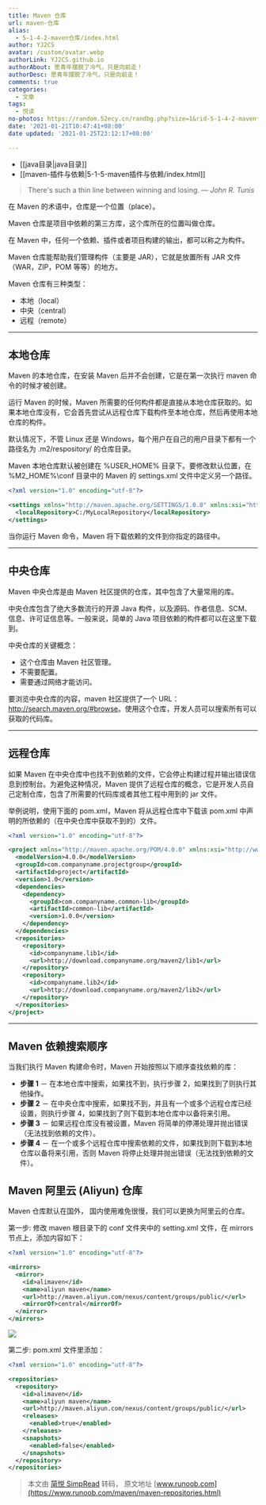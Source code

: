 ```yaml
---
title: Maven 仓库
url: maven-仓库
alias:
  - 5-1-4-2-maven仓库/index.html
author: YJ2CS
avatar: /custom/avatar.webp
authorLink: YJ2CS.github.io
authorAbout: 愿青年摆脱了冷气，只是向前走！
authorDesc: 愿青年摆脱了冷气，只是向前走！
comments: true
categories:
  - 文章
tags:
  - 悦读
no-photos: https://random.52ecy.cn/randbg.php?size=1&rid-5-1-4-2-maven仓库
date: '2021-01-21T10:47:41+08:00'
date updated: '2021-01-25T23:12:17+08:00'

---
```


- [[java目录|java目录]]
- [[maven-插件与依赖|5-1-5-maven插件与依赖/index.html]]

> There's such a thin line between winning and losing.
> — <cite>John R. Tunis</cite>

在 Maven 的术语中，仓库是一个位置（place）。

Maven 仓库是项目中依赖的第三方库，这个库所在的位置叫做仓库。

在 Maven 中，任何一个依赖、插件或者项目构建的输出，都可以称之为构件。

Maven 仓库能帮助我们管理构件（主要是 JAR），它就是放置所有 JAR 文件（WAR，ZIP，POM 等等）的地方。

Maven 仓库有三种类型：

- 本地（local）
- 中央（central）
- 远程（remote）

---

## 本地仓库

Maven 的本地仓库，在安装 Maven 后并不会创建，它是在第一次执行 maven 命令的时候才被创建。

运行 Maven 的时候，Maven 所需要的任何构件都是直接从本地仓库获取的。如果本地仓库没有，它会首先尝试从远程仓库下载构件至本地仓库，然后再使用本地仓库的构件。

默认情况下，不管 Linux 还是 Windows，每个用户在自己的用户目录下都有一个路径名为 .m2/respository/ 的仓库目录。

Maven 本地仓库默认被创建在 %USER_HOME% 目录下。要修改默认位置，在 %M2_HOME%\conf 目录中的 Maven 的 settings.xml 文件中定义另一个路径。

```xml
<?xml version="1.0" encoding="utf-8"?>

<settings xmlns="http://maven.apache.org/SETTINGS/1.0.0" xmlns:xsi="http://www.w3.org/2001/XMLSchema-instance" xsi:schemaLocation="http://maven.apache.org/SETTINGS/1.0.0 http://maven.apache.org/xsd/settings-1.0.0.xsd">  
  <localRepository>C:/MyLocalRepository</localRepository> 
</settings>

```

当你运行 Maven 命令，Maven 将下载依赖的文件到你指定的路径中。

---

## 中央仓库

Maven 中央仓库是由 Maven 社区提供的仓库，其中包含了大量常用的库。

中央仓库包含了绝大多数流行的开源 Java 构件，以及源码、作者信息、SCM、信息、许可证信息等。一般来说，简单的 Java 项目依赖的构件都可以在这里下载到。

中央仓库的关键概念：

- 这个仓库由 Maven 社区管理。
- 不需要配置。
- 需要通过网络才能访问。

要浏览中央仓库的内容，maven 社区提供了一个 URL：<http://search.maven.org/#browse>。使用这个仓库，开发人员可以搜索所有可以获取的代码库。

---

## 远程仓库

如果 Maven 在中央仓库中也找不到依赖的文件，它会停止构建过程并输出错误信息到控制台。为避免这种情况，Maven 提供了远程仓库的概念，它是开发人员自己定制仓库，包含了所需要的代码库或者其他工程中用到的 jar 文件。

举例说明，使用下面的 pom.xml，Maven 将从远程仓库中下载该 pom.xml 中声明的所依赖的（在中央仓库中获取不到的）文件。

```xml
<?xml version="1.0" encoding="utf-8"?>

<project xmlns="http://maven.apache.org/POM/4.0.0" xmlns:xsi="http://www.w3.org/2001/XMLSchema-instance" xsi:schemaLocation="http://maven.apache.org/POM/4.0.0 http://maven.apache.org/xsd/maven-4.0.0.xsd">  
  <modelVersion>4.0.0</modelVersion>  
  <groupId>com.companyname.projectgroup</groupId>  
  <artifactId>project</artifactId>  
  <version>1.0</version>  
  <dependencies> 
    <dependency> 
      <groupId>com.companyname.common-lib</groupId>  
      <artifactId>common-lib</artifactId>  
      <version>1.0.0</version> 
    </dependency> 
  </dependencies>  
  <repositories> 
    <repository> 
      <id>companyname.lib1</id>  
      <url>http://download.companyname.org/maven2/lib1</url> 
    </repository>  
    <repository> 
      <id>companyname.lib2</id>  
      <url>http://download.companyname.org/maven2/lib2</url> 
    </repository> 
  </repositories> 
</project>

```

---

## Maven 依赖搜索顺序

当我们执行 Maven 构建命令时，Maven 开始按照以下顺序查找依赖的库：

- **步骤 1** － 在本地仓库中搜索，如果找不到，执行步骤 2，如果找到了则执行其他操作。
- **步骤 2** － 在中央仓库中搜索，如果找不到，并且有一个或多个远程仓库已经设置，则执行步骤 4，如果找到了则下载到本地仓库中以备将来引用。
- **步骤 3** － 如果远程仓库没有被设置，Maven 将简单的停滞处理并抛出错误（无法找到依赖的文件）。
- **步骤 4** － 在一个或多个远程仓库中搜索依赖的文件，如果找到则下载到本地仓库以备将来引用，否则 Maven 将停止处理并抛出错误（无法找到依赖的文件）。

## Maven 阿里云 (Aliyun) 仓库

Maven 仓库默认在国外， 国内使用难免很慢，我们可以更换为阿里云的仓库。

第一步: 修改 maven 根目录下的 conf 文件夹中的 setting.xml 文件，在 mirrors 节点上，添加内容如下：

```xml
<?xml version="1.0" encoding="utf-8"?>

<mirrors> 
  <mirror> 
    <id>alimaven</id>  
    <name>aliyun maven</name>  
    <url>http://maven.aliyun.com/nexus/content/groups/public/</url>  
    <mirrorOf>central</mirrorOf> 
  </mirror> 
</mirrors>

```

![](https://www.runoob.com/wp-content/uploads/2018/09/455FA277-3216-4BA5-94D3-0F650C763D6F.png)

第二步: pom.xml 文件里添加：

```xml
<?xml version="1.0" encoding="utf-8"?>

<repositories> 
  <repository> 
    <id>alimaven</id>  
    <name>aliyun maven</name>  
    <url>http://maven.aliyun.com/nexus/content/groups/public/</url>  
    <releases> 
      <enabled>true</enabled> 
    </releases>  
    <snapshots> 
      <enabled>false</enabled> 
    </snapshots> 
  </repository> 
</repositories>

```

> 本文由 [简悦 SimpRead](http://ksria.com/simpread/) 转码， 原文地址 [www.runoob.com](https://www.runoob.com/maven/maven-repositories.html)
